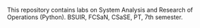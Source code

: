 This repository contains labs on System Analysis and Research of Operations (Python). BSUIR, FCSaN, CSaSE, PT, 7th semester.

